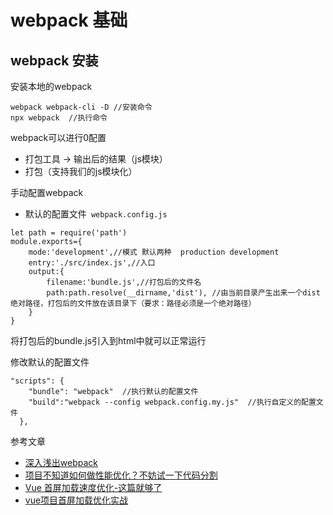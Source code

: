 # webpack 基础
## webpack 安装
安装本地的webpack

```
webpack webpack-cli -D //安装命令
npx webpack  //执行命令
```
webpack可以进行0配置
- 打包工具 -> 输出后的结果（js模块）
- 打包（支持我们的js模块化）

手动配置webpack
- 默认的配置文件` webpack.config.js`

```
let path = require('path')
module.exports={
    mode:'development',//模式 默认两种  production development
    entry:'./src/index.js',//入口
    output:{
        filename:'bundle.js',//打包后的文件名
        path:path.resolve(__dirname,'dist'), //由当前目录产生出来一个dist绝对路径，打包后的文件放在该目录下（要求：路径必须是一个绝对路径）
    }
}
```
将打包后的bundle.js引入到html中就可以正常运行

修改默认的配置文件

```
"scripts": {
    "bundle": "webpack"  //执行默认的配置文件
    "build":"webpack --config webpack.config.my.js"  //执行自定义的配置文件
  },
```
参考文章
- [深入浅出webpack](http://www.xbhub.com/wiki/webpack)
- [项目不知道如何做性能优化？不妨试一下代码分割](https://juejin.im/post/6844904101134729229)
- [Vue 首屏加载速度优化-这篇就够了](https://blog.csdn.net/weixin_42604828/article/details/93324751)
- [vue项目首屏加载优化实战](https://www.cnblogs.com/mianbaodaxia/p/10751453.html)
